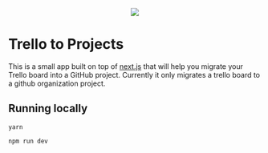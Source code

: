 <p align="center"><img src="https://user-images.githubusercontent.com/1030830/35209029-56cb3678-ff19-11e7-9e2c-d7dd0e05fd87.png" /></p>

# Trello to Projects

This is a small app built on top of [next.js](https://github.com/zeit/next.js/) that will help you migrate your Trello board into a GitHub project. Currently it only migrates a trello board to a github organization project.

## Running locally

`yarn`

`npm run dev`
